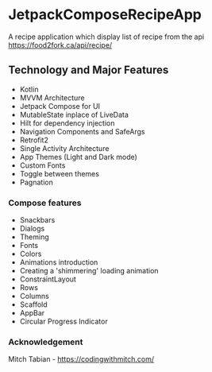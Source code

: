 # JetpackComposeRecipeApp

A recipe application which display list of recipe from the api https://food2fork.ca/api/recipe/

## Technology and Major Features
- Kotlin
- MVVM Architecture
- Jetpack Compose for UI
- MutableState inplace of LiveData
- Hilt for dependency injection
- Navigation Components and SafeArgs
- Retrofit2
- Single Activity Architecture
- App Themes (Light and Dark mode)
- Custom Fonts
- Toggle between themes
- Pagnation

### Compose features
- Snackbars
- Dialogs
- Theming
- Fonts
- Colors
- Animations introduction
- Creating a 'shimmering' loading animation
- ConstraintLayout
- Rows
- Columns
- Scaffold
- AppBar
- Circular Progress Indicator

### Acknowledgement
Mitch Tabian - https://codingwithmitch.com/
